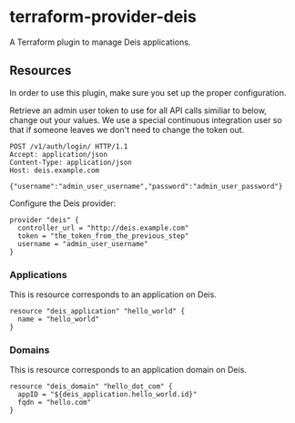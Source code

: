 # terraform-provider-deis
A Terraform plugin to manage Deis applications.

## Resources
In order to use this plugin, make sure you set up the proper configuration.

Retrieve an admin user token to use for all API calls similiar to below, change out your values. We use a special continuous integration user so that if someone leaves we don't need to change the token out.
```http
POST /v1/auth/login/ HTTP/1.1
Accept: application/json
Content-Type: application/json
Host: deis.example.com

{"username":"admin_user_username","password":"admin_user_password"}
```

Configure the Deis provider:
```hcl
provider "deis" {
  controller_url = "http://deis.example.com"
  token = "the_token_from_the_previous_step"
  username = "admin_user_username"
}
```


### Applications
This is resource corresponds to an application on Deis.

```hcl
resource "deis_application" "hello_world" {
  name = "hello_world"
}
```

### Domains
This is resource corresponds to an application domain on Deis.

```hcl
resource "deis_domain" "hello_dot_com" {
  appID = "${deis_application.hello_world.id}"
  fqdn = "hello.com"
}
```
